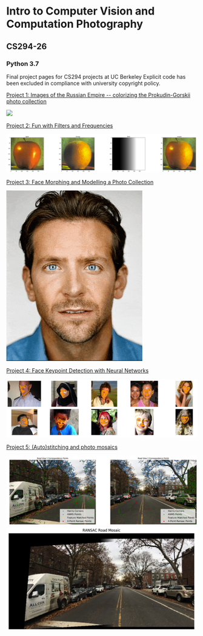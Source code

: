 # Intro to Computer Vision and Computation Photography
## CS294-26
### Python 3.7

Final project pages for CS294 projects at UC Berkeley
Explicit code has been excluded in compliance with university copyright policy.

[Project 1: Images of the Russian Empire -- colorizing the Prokudin-Gorskii photo collection](https://emaadkhwaja.github.io/CS294/emaad_khwaja_proj1_report/index.html)

![](https://emaadkhwaja.github.io/CS294/emaad_khwaja_proj1_report/images/emir.jpg)

[Project 2: Fun with Filters and Frequencies](https://emaadkhwaja.github.io/CS294/emaad_khwaja_proj_2/index.html)

![](images/orapple.jpg)

[Project 3: Face Morphing and Modelling a Photo Collection](https://emaadkhwaja.github.io/CS294/emaad_khwaja_proj_3/index.html)

![](images/movie.gif)

[Project 4: Face Keypoint Detection with Neural Networks](https://emaadkhwaja.github.io/CS294/emaad_khwaja_proj_4/index.html)

![](images/keypoint.jpg)

[Project 5: (Auto)stitching and photo mosaics](https://emaadkhwaja.github.io/CS294/emaad_khwaja_proj_5/index.html)

![](images/ransac%20points.jpg)
![](images/stitched.jpg)
